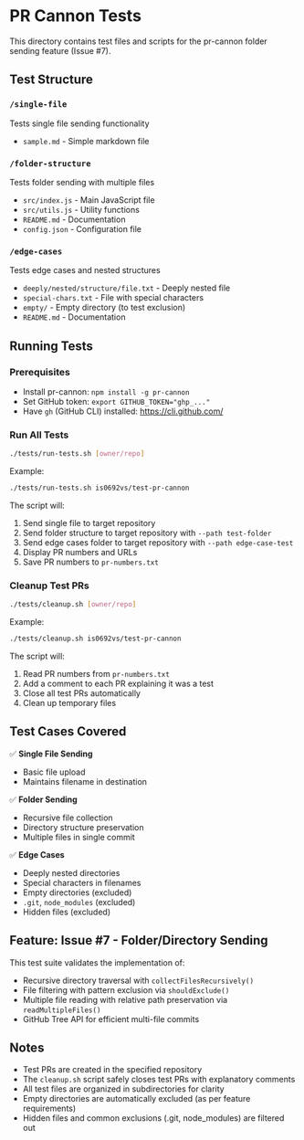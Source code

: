 # PR Cannon Tests

This directory contains test files and scripts for the pr-cannon folder sending feature (Issue #7).

## Test Structure

### `/single-file`

Tests single file sending functionality

- `sample.md` - Simple markdown file

### `/folder-structure`

Tests folder sending with multiple files

- `src/index.js` - Main JavaScript file
- `src/utils.js` - Utility functions
- `README.md` - Documentation
- `config.json` - Configuration file

### `/edge-cases`

Tests edge cases and nested structures

- `deeply/nested/structure/file.txt` - Deeply nested file
- `special-chars.txt` - File with special characters
- `empty/` - Empty directory (to test exclusion)
- `README.md` - Documentation

## Running Tests

### Prerequisites

- Install pr-cannon: `npm install -g pr-cannon`
- Set GitHub token: `export GITHUB_TOKEN="ghp_..."`
- Have `gh` (GitHub CLI) installed: https://cli.github.com/

### Run All Tests

```bash
./tests/run-tests.sh [owner/repo]
```

Example:

```bash
./tests/run-tests.sh is0692vs/test-pr-cannon
```

The script will:

1. Send single file to target repository
2. Send folder structure to target repository with `--path test-folder`
3. Send edge cases folder to target repository with `--path edge-case-test`
4. Display PR numbers and URLs
5. Save PR numbers to `pr-numbers.txt`

### Cleanup Test PRs

```bash
./tests/cleanup.sh [owner/repo]
```

Example:

```bash
./tests/cleanup.sh is0692vs/test-pr-cannon
```

The script will:

1. Read PR numbers from `pr-numbers.txt`
2. Add a comment to each PR explaining it was a test
3. Close all test PRs automatically
4. Clean up temporary files

## Test Cases Covered

✅ **Single File Sending**

- Basic file upload
- Maintains filename in destination

✅ **Folder Sending**

- Recursive file collection
- Directory structure preservation
- Multiple files in single commit

✅ **Edge Cases**

- Deeply nested directories
- Special characters in filenames
- Empty directories (excluded)
- `.git`, `node_modules` (excluded)
- Hidden files (excluded)

## Feature: Issue #7 - Folder/Directory Sending

This test suite validates the implementation of:

- Recursive directory traversal with `collectFilesRecursively()`
- File filtering with pattern exclusion via `shouldExclude()`
- Multiple file reading with relative path preservation via `readMultipleFiles()`
- GitHub Tree API for efficient multi-file commits

## Notes

- Test PRs are created in the specified repository
- The `cleanup.sh` script safely closes test PRs with explanatory comments
- All test files are organized in subdirectories for clarity
- Empty directories are automatically excluded (as per feature requirements)
- Hidden files and common exclusions (.git, node_modules) are filtered out
